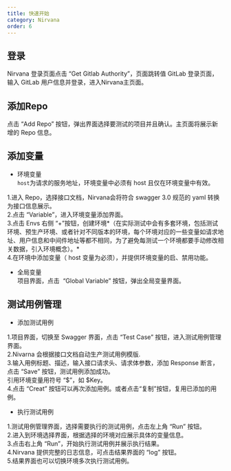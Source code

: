```yaml
---
title: 快速开始
category: Nirvana
order: 6
---
```


## 登录
Nirvana 登录页面点击 “Get Gitlab Authority”，页面跳转值 GitLab 登录页面，输入 GitLab 用户信息并登录，进入Nirvana主页面。


## 添加Repo
点击 “Add Repo” 按钮，弹出界面选择要测试的项目并且确认。主页面将展示新增的 Repo 信息。    

## 添加变量      
- 环境变量    
`host`为请求的服务地址，环境变量中必须有 host 且仅在环境变量中有效。

1.进入 Repo，选择接口文档，Nirvana会将符合 swagger 3.0 规范的 yaml 转换为接口信息展示。  
2.点击 “Variable”，进入环境变量添加界面。  
3.点击 Envs 右侧 “+”按钮，创建环境*（在实际测试中会有多套环境，包括测试环境、预生产环境、或者针对不同版本的环境，每个环境对应的一些变量如请求地址、用户信息和中间件地址等都不相同，为了避免每测试一个环境都要手动修改相关数据，引入环境概念）。*  
4.在环境中添加变量（ host 变量为必须），并提供环境变量的启、禁用功能。  

- 全局变量  
项目界面，点击  “Global Variable” 按钮，弹出全局变量界面。  


## 测试用例管理  

- 添加测试用例   

1.项目界面，切换至 Swagger 界面，点击 “Test Case” 按钮，进入测试用例管理界面。  
2.Nivarna 会根据接口文档自动生产测试用例模版.  
3.输入用例标题、描述，输入接口请求头、请求体参数，添加 Response 断言，点击 “Save” 按钮，测试用例添加成功。  
引用环境变量用符号 “$”，如 $Key。  
4.点击 “Creat” 按钮可以再次添加用例。或者点击“复制”按钮，复用已添加的用例。  


- 执行测试用例  

1.测试用例管理界面，选择需要执行的测试用例，点击左上角 “Run” 按钮。  
2.进入到环境选择界面，根据选择的环境对应展示具体的变量信息。  
3.点击右上角 “Run”，开始执行测试用例并展示执行结果。  
4.Nirvana 提供完整的日志信息，可点击结果界面的 “log” 按钮。  
5.结果界面也可以切换环境多次执行测试用例。  








